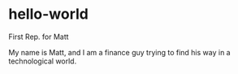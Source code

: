 # hello-world
First Rep. for Matt

My name is Matt, and I am a finance guy trying to find his way in a technological world.
